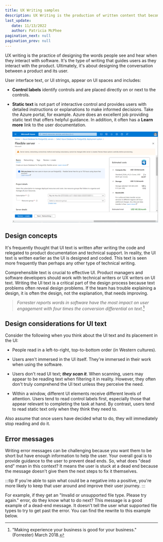 ```yaml
---
title: UX Writing samples
description: UX Writing is the production of written content that becomes part of, and supports, a product's user experience. My expertise is in taking the guesswork out of complex technical content for busy IT professionals. I am passionate about creating content experiences that help people achieve more with technology. Please take a look at the before and after samples, and you be the judge.
last_update: 
   date: 11/13/2022
   author: Patricia McPhee
pagination_next: null
pagination_prev: null
---
```


UX writing is the practice of designing the words people see and hear when they interact with software. It's the type of writing that guides users as they interact with the product. Ultimately, it's about designing the conversation between a product and its user. 

User interface text, or UI strings, appear on UI spaces and includes:

- **Control labels** identify controls and are placed directly on or next to the controls.

- **Static text** is not part of interactive control and provides users with detailed instructions or explanations to make informed decisions. Take the Azure portal, for example. Azure does an excellent job providing static text that offers helpful guidance. In addition, it often has a **Learn more** link to the user documentation.

  ![Orginal browser group policy](../../static/img/static-ui-text.png)
  <div id="zoom-container"></div>

## Design concepts

It's frequently thought that UI text is written after writing the code and relegated to product documentation and technical support. In reality, the UI text is written earlier as the UI is designed and coded. This text is seen more frequently than perhaps any other type of technical writing.

Comprehensible text is crucial to effective UI. Product managers and software developers should work with technical writers or UX writers on UI text. Writing the UI text is a critical part of the design process because text problems often reveal design problems. If the team has trouble explaining a design, it is often the design, not the explanation, that needs improving.


>*Forrester reports words in software have the most impact on user engagement with four times the conversion differential on text.*[^1]


## Design considerations for UI text

Consider the following when you think about the UI text and its placement in the UI:
- People read in a left-to-right, top-to-bottom order (in Western cultures).

- Users aren't immersed in the UI itself. They're immersed in their work when using the software. 

- Users don't read UI text; ***they scan it***. When scanning, users may appear to be reading text when filtering it in reality. However, they often don't truly comprehend the UI text unless they perceive the need.

- Within a window, different UI elements receive different levels of attention. Users tend to read control labels first, especially those that appear relevant to completing the task at hand. By contrast, users tend to read static text only when they think they need to.

Also assume that once users have decided what to do, they will immediately stop reading and do it.

[^1]: "Making experience your business is good for your business." (Forrester) March 2018.
## Error messages

Writing error messages can be challenging because you want them to be short but have enough information to help the user. Your overall goal is to provide guidance to the user to prevent dead ends. So, what does "dead end" mean in this context? It means the user is stuck at a dead end because the message doesn't give them the next steps to fix it themselves. 

:::tip
If you're able to spin what could be a negative into a positive, you're more likely to keep that user around and improve their user journey.
:::

For example, if they get an "Invalid or unsupported file type. Please try again." error, do they know what to do next? This message is a good example of a dead-end message. It doesn't tell the user what supported file types to try to get past the error. You can find the rewrite to this example below.

